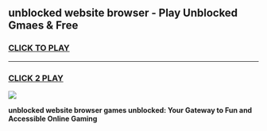 
## unblocked website browser - Play Unblocked Gmaes & Free
<h3>
<a href="https://news.freeplayer.one?title=unblocked_website_browser&ref=16F">CLICK TO PLAY</a></h3>
<hr>

<h3>
<a href="https://news.freeplayer.one?title=unblocked_website_browser&ref=16F">CLICK 2 PLAY</a>
  
</h3>

<a href="https://news.freeplayer.one?title=unblocked_website_browser&ref=16F/"><img src="https://clearcache.store/games.png"></a>


**unblocked website browser games unblocked: Your Gateway to Fun and Accessible Online Gaming**
